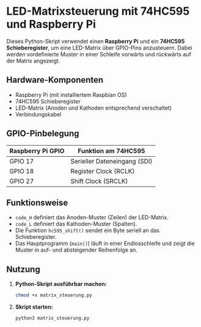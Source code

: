 # LED-Matrixsteuerung mit 74HC595 und Raspberry Pi

Dieses Python-Skript verwendet einen **Raspberry Pi** und ein **74HC595 Schieberegister**, um eine LED-Matrix über GPIO-Pins anzusteuern. Dabei werden vordefinierte Muster in einer Schleife vorwärts und rückwärts auf der Matrix angezeigt.

## Hardware-Komponenten

- Raspberry Pi (mit installiertem Raspbian OS)
- 74HC595 Schieberegister
- LED-Matrix (Anoden und Kathoden entsprechend verschaltet)
- Verbindungskabel

## GPIO-Pinbelegung

| Raspberry Pi GPIO | Funktion am 74HC595         |
|-------------------|-----------------------------|
| GPIO 17           | Serieller Dateneingang (SDI)|
| GPIO 18           | Register Clock (RCLK)       |
| GPIO 27           | Shift Clock (SRCLK)         |

## Funktionsweise

- `code_H` definiert das Anoden-Muster (Zeilen) der LED-Matrix.
- `code_L` definiert das Kathoden-Muster (Spalten).
- Die Funktion `hc595_shift()` sendet ein Byte seriell an das Schieberegister.
- Das Hauptprogramm (`main()`) läuft in einer Endlosschleife und zeigt die Muster in auf- und absteigender Reihenfolge an.

## Nutzung

1. **Python-Skript ausführbar machen:**
   ```bash
   chmod +x matrix_steuerung.py
   ```

2. **Skript starten:**
    ```bash
   python3 matrix_steuerung.py
   ```

   
